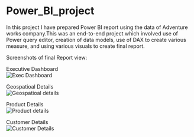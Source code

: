 # Power_BI_project

In this project I have prepared Power BI report using the data of Adventure works company.This was an end-to-end project which involved use of Power query editor, creation of data models, use of DAX to create various measure, and using various visuals to create final report.

Screenshots of final Report view:

Executive Dashboard  
![Exec Dashboard](https://github.com/amandixit01/Power_BI_project/assets/137998210/f1208eeb-e1c9-483d-ab72-11cb4b501ef6)

Geospatioal Details  
![Geospatioal details](https://github.com/amandixit01/Power_BI_project/assets/137998210/7b64ff01-1db2-4315-aa97-32faee6068c9)

Product Details  
![Product details](https://github.com/amandixit01/Power_BI_project/assets/137998210/9736fe5e-10c3-4d44-9b12-c2a00817a0a1)

Customer Details  
![Customer Details](https://github.com/amandixit01/Power_BI_project/assets/137998210/73d7fc21-90a0-4c1f-baeb-d2359a84e9c7)
